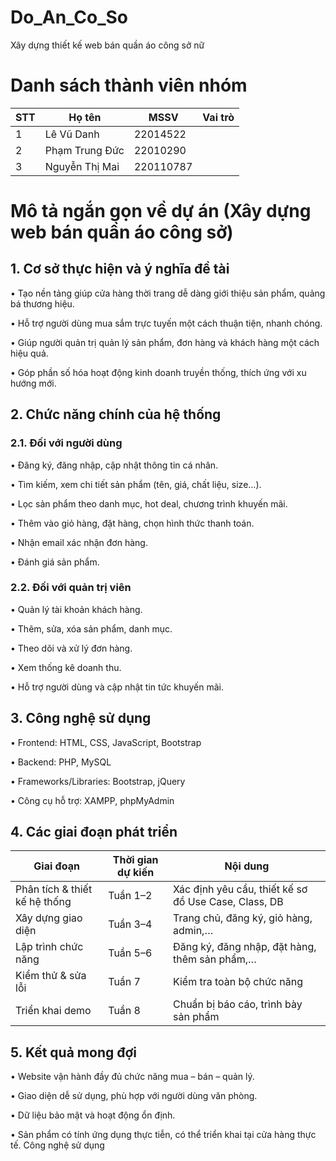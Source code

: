 # Do_An_Co_So
Xây dựng thiết kế web bán quần áo công sở nữ
# Danh sách thành viên nhóm
| STT | Họ tên        | MSSV     | Vai trò           |
|-----|---------------|----------|-------------------|
| 1   | Lê Vũ Danh | 22014522 |        |
| 2   | Phạm Trung Đức   | 22010290 | |
| 3   | Nguyễn Thị Mai      | 220110787 |  |
# Mô tả ngắn gọn về dự án (Xây dựng web bán quần áo công sở)
## 1. Cơ sở thực hiện và ý nghĩa đề tài 
• Tạo nền tảng giúp cửa hàng thời trang dễ dàng giới thiệu sản phẩm, quảng bá thương 
hiệu. 

• Hỗ trợ người dùng mua sắm trực tuyến một cách thuận tiện, nhanh chóng. 

• Giúp người quản trị quản lý sản phẩm, đơn hàng và khách hàng một cách hiệu quả. 

• Góp phần số hóa hoạt động kinh doanh truyền thống, thích ứng với xu hướng mới. 

## 2. Chức năng chính của hệ thống 
### 2.1. Đối với người dùng 

• Đăng ký, đăng nhập, cập nhật thông tin cá nhân. 

• Tìm kiếm, xem chi tiết sản phẩm (tên, giá, chất liệu, size…). 

• Lọc sản phẩm theo danh mục, hot deal, chương trình khuyến mãi. 

• Thêm vào giỏ hàng, đặt hàng, chọn hình thức thanh toán. 

• Nhận email xác nhận đơn hàng. 

• Đánh giá sản phẩm. 

### 2.2. Đối với quản trị viên 

• Quản lý tài khoản khách hàng. 

• Thêm, sửa, xóa sản phẩm, danh mục. 

• Theo dõi và xử lý đơn hàng. 

• Xem thống kê doanh thu. 

• Hỗ trợ người dùng và cập nhật tin tức khuyến mãi. 

## 3. Công nghệ sử dụng

• Frontend: HTML, CSS, JavaScript, Bootstrap

• Backend: PHP, MySQL

• Frameworks/Libraries: Bootstrap, jQuery

• Công cụ hỗ trợ: XAMPP, phpMyAdmin

## 4. Các giai đoạn phát triển
| **Giai đoạn**                   | **Thời gian dự kiến** | **Nội dung**                                                                 |
|---------------------------------|------------------------|------------------------------------------------------------------------------|
| Phân tích & thiết kế hệ thống   | Tuần 1–2               | Xác định yêu cầu, thiết kế sơ đồ Use Case, Class, DB                        |
| Xây dựng giao diện              | Tuần 3–4               | Trang chủ, đăng ký, giỏ hàng, admin,…                                       |
| Lập trình chức năng             | Tuần 5–6               | Đăng ký, đăng nhập, đặt hàng, thêm sản phẩm,…                               |
| Kiểm thử & sửa lỗi              | Tuần 7                 | Kiểm tra toàn bộ chức năng                                                  |
| Triển khai demo                 | Tuần 8                 | Chuẩn bị báo cáo, trình bày sản phẩm                                        |

## 5. Kết quả mong đợi 

• Website vận hành đầy đủ chức năng mua – bán – quản lý. 

• Giao diện dễ sử dụng, phù hợp với người dùng văn phòng. 

• Dữ liệu bảo mật và hoạt động ổn định. 

• Sản phẩm có tính ứng dụng thực tiễn, có thể triển khai tại cửa hàng thực tế. 
Công nghệ sử dụng 


